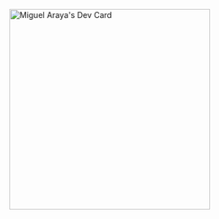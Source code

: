 <a href="https://app.daily.dev/miaraya"><img src="https://api.daily.dev/devcards/v2/PyZwLcZMO6BMX7CKlgEtC.png?type=default&r=1xf" width="356" alt="Miguel Araya's Dev Card"/></a>
